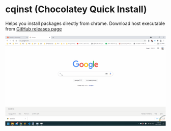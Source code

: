 # cqinst (Chocolatey Quick Install)

Helps you install packages directly from chrome. Download host executable from [GitHub releases page](https://github.com/phu54321/cqinst/releases/)

![Example](example.gif)
